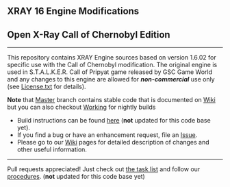 ## XRAY 16 Engine Modifications
## Open X-Ray Call of Chernobyl Edition
----
This repository contains XRAY Engine sources based on version 1.6.02 for specific use with the Call of Chernobyl modification.
The original engine is used in S.T.A.L.K.E.R. Call of Pripyat game released by GSC Game World and any changes to this engine are allowed for ***non-commercial*** use only (see [License.txt](https://github.com/avoitishin/xray-16/blob/master/License.txt) for details).

**Note** that [Master](https://github.com/revolucas/xray-16/tree/master) branch contains stable code that is documented on [Wiki](https://github.com/revolucas/xray-16/wiki) but you can also checkout [Working](https://github.com/revolucas/xray-16/tree/working) for nightly builds

* Build instructions can be found [here](https://github.com/revolucas/xray-16/blob/working/doc/howto/build.txt) (**not** updated for this code base yet).
* If you find a bug or have an enhancement request, file an [Issue](https://github.com/revolucas/xray-16/issues).
* Please go to our [Wiki](https://github.com/avoitishin/xray-16/wiki) pages for detailed description of changes and other useful information.   

  
---
Pull requests appreciated! Just check out 
[the task list](https://github.com/revolucas/xray-16/blob/master/doc/design/task_list.txt) 
and follow our [procedures](https://github.com/revolucas/xray-16/tree/master/doc/procedure). (**not** updated for this code base yet)
